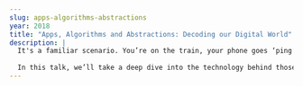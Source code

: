 ```yaml
---
slug: apps-algorithms-abstractions
year: 2018
title: "Apps, Algorithms and Abstractions: Decoding our Digital World"
description: |
  It's a familiar scenario. You’re on the train, your phone goes ‘ping’, you take it out of your pocket and hey — someone sent you a message! Awww... it’s a picture of a cat doing something funny. You send back 'LOL', you put your phone back in your pocket – but have you ever stopped to think about what’s actually involved in making that happen? Inside even the most basic smartphone there are literally hundreds of innovations, algorithms and inventions — but how do they really work? How were they developed? And what’s the next generation of algorithms and applications going to look like? 
  
  In this talk, we’ll take a deep dive into the technology behind those everyday experiences, and demystify the algorithms and abstractions that make our digital world go round. We’ll talk about cellular data networks, signal processing, the fundamental principles of filesystem design, compression algorithms, and even a bit of quantum physics. Whether you’re a programmer, a product owner or just somebody who loves using the latest tech, after watching this talk you’ll never look at your phone in quite the same way again.
--- 
```

